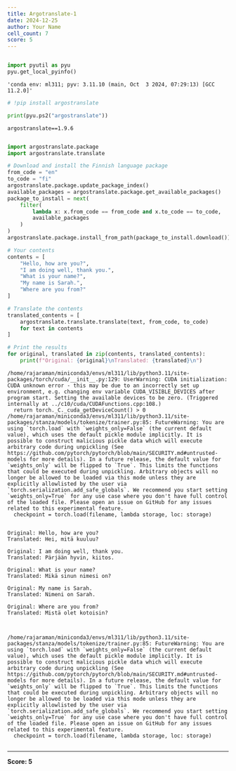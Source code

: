```yaml
---
title: Argotranslate-1
date: 2024-12-25
author: Your Name
cell_count: 7
score: 5
---
```


```python

```


```python
import pyutil as pyu
pyu.get_local_pyinfo()
```




    'conda env: ml311; pyv: 3.11.10 (main, Oct  3 2024, 07:29:13) [GCC 11.2.0]'




```python
# !pip install argostranslate
```


```python
print(pyu.ps2("argostranslate"))
```

    argostranslate==1.9.6
    



```python

```


```python
import argostranslate.package
import argostranslate.translate

# Download and install the Finnish language package
from_code = "en"
to_code = "fi"
argostranslate.package.update_package_index()
available_packages = argostranslate.package.get_available_packages()
package_to_install = next(
    filter(
        lambda x: x.from_code == from_code and x.to_code == to_code,
        available_packages
    )
)
argostranslate.package.install_from_path(package_to_install.download())

# Your contents
contents = [
    "Hello, how are you?",
    "I am doing well, thank you.",
    "What is your name?",
    "My name is Sarah.",
    "Where are you from?"
]

# Translate the contents
translated_contents = [
    argostranslate.translate.translate(text, from_code, to_code)
    for text in contents
]

# Print the results
for original, translated in zip(contents, translated_contents):
    print(f"Original: {original}\nTranslated: {translated}\n")
```

    /home/rajaraman/miniconda3/envs/ml311/lib/python3.11/site-packages/torch/cuda/__init__.py:129: UserWarning: CUDA initialization: CUDA unknown error - this may be due to an incorrectly set up environment, e.g. changing env variable CUDA_VISIBLE_DEVICES after program start. Setting the available devices to be zero. (Triggered internally at ../c10/cuda/CUDAFunctions.cpp:108.)
      return torch._C._cuda_getDeviceCount() > 0
    /home/rajaraman/miniconda3/envs/ml311/lib/python3.11/site-packages/stanza/models/tokenize/trainer.py:85: FutureWarning: You are using `torch.load` with `weights_only=False` (the current default value), which uses the default pickle module implicitly. It is possible to construct malicious pickle data which will execute arbitrary code during unpickling (See https://github.com/pytorch/pytorch/blob/main/SECURITY.md#untrusted-models for more details). In a future release, the default value for `weights_only` will be flipped to `True`. This limits the functions that could be executed during unpickling. Arbitrary objects will no longer be allowed to be loaded via this mode unless they are explicitly allowlisted by the user via `torch.serialization.add_safe_globals`. We recommend you start setting `weights_only=True` for any use case where you don't have full control of the loaded file. Please open an issue on GitHub for any issues related to this experimental feature.
      checkpoint = torch.load(filename, lambda storage, loc: storage)


    Original: Hello, how are you?
    Translated: Hei, mitä kuuluu?
    
    Original: I am doing well, thank you.
    Translated: Pärjään hyvin, kiitos.
    
    Original: What is your name?
    Translated: Mikä sinun nimesi on?
    
    Original: My name is Sarah.
    Translated: Nimeni on Sarah.
    
    Original: Where are you from?
    Translated: Mistä olet kotoisin?
    


    /home/rajaraman/miniconda3/envs/ml311/lib/python3.11/site-packages/stanza/models/tokenize/trainer.py:85: FutureWarning: You are using `torch.load` with `weights_only=False` (the current default value), which uses the default pickle module implicitly. It is possible to construct malicious pickle data which will execute arbitrary code during unpickling (See https://github.com/pytorch/pytorch/blob/main/SECURITY.md#untrusted-models for more details). In a future release, the default value for `weights_only` will be flipped to `True`. This limits the functions that could be executed during unpickling. Arbitrary objects will no longer be allowed to be loaded via this mode unless they are explicitly allowlisted by the user via `torch.serialization.add_safe_globals`. We recommend you start setting `weights_only=True` for any use case where you don't have full control of the loaded file. Please open an issue on GitHub for any issues related to this experimental feature.
      checkpoint = torch.load(filename, lambda storage, loc: storage)



```python

```


---
**Score: 5**